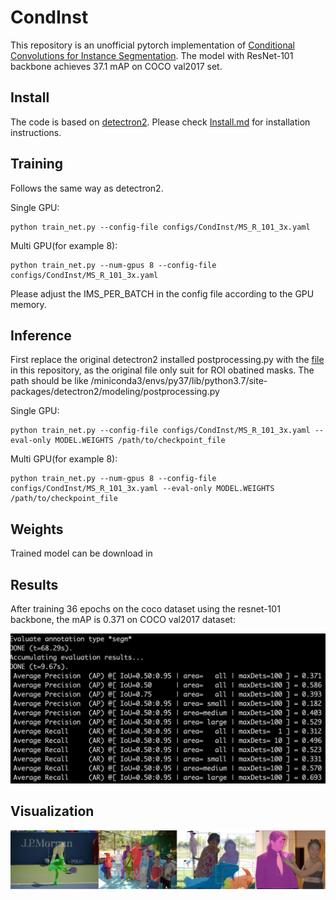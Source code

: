 # CondInst
This repository is an unofficial pytorch implementation of [Conditional Convolutions for Instance Segmentation](https://arxiv.org/abs/2003.05664). The model with ResNet-101 backbone achieves 37.1 mAP on COCO val2017 set.

## Install
The code is based on [detectron2](https://github.com/facebookresearch/detectron2). Please check [Install.md](https://github.com/facebookresearch/detectron2/blob/master/INSTALL.md) for installation instructions.

## Training 
Follows the same way as detectron2.

Single GPU:
```
python train_net.py --config-file configs/CondInst/MS_R_101_3x.yaml
```
Multi GPU(for example 8):
```
python train_net.py --num-gpus 8 --config-file configs/CondInst/MS_R_101_3x.yaml
```
Please adjust the IMS_PER_BATCH in the config file according to the GPU memory.


## Inference
First replace the original detectron2 installed postprocessing.py with the [file](https://github.com/Epiphqny/CondInst/blob/master/postprocessing.py) in this repository, as the original file only suit for ROI obatined masks.
The path should be like /miniconda3/envs/py37/lib/python3.7/site-packages/detectron2/modeling/postprocessing.py

Single GPU:
```
python train_net.py --config-file configs/CondInst/MS_R_101_3x.yaml --eval-only MODEL.WEIGHTS /path/to/checkpoint_file
```
Multi GPU(for example 8):
```
python train_net.py --num-gpus 8 --config-file configs/CondInst/MS_R_101_3x.yaml --eval-only MODEL.WEIGHTS /path/to/checkpoint_file
```
## Weights
Trained model can be download in 

## Results
After training 36 epochs on the coco dataset using the resnet-101 backbone, the mAP is 0.371 on COCO val2017 dataset:

<img src="AP.jpg">

## Visualization

<img src="condinst.png" width="2000">

